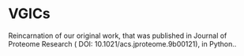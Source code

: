 # VGICs
Reincarnation of our original work, that was published in Journal of Proteome Research ( DOI: 10.1021/acs.jproteome.9b00121), in Python..
